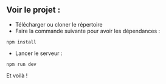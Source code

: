 ## Voir le projet :

- Télécharger ou cloner le répertoire
- Faire la commande suivante pour avoir les dépendances :
```
npm install
```
- Lancer le serveur :
```
npm run dev
```

Et voilà !